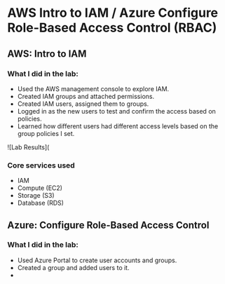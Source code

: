 # AWS Intro to IAM / Azure Configure Role-Based Access Control (RBAC)

## AWS: Intro to IAM

### What I did in the lab:
- Used the AWS management console to explore IAM.
- Created IAM groups and attached permissions. 
- Created IAM users, assigned them to groups.
- Logged in as the new users to test and confirm the access based on policies.
- Learned how different users had different access levels based on the group policies I set.

![Lab Results](

### Core services used
- IAM
- Compute (EC2)
- Storage (S3)
- Database (RDS)


## Azure: Configure Role-Based Access Control

### What I did in the lab: 
- Used Azure Portal to create user accounts and groups.
- Created a group and added users to it. 
- 
